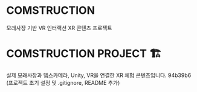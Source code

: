 
# COMSTRUCTION
모래사장 기반 VR 인터랙션 XR 콘텐츠 프로젝트

# COMSTRUCTION PROJECT 🏗️

실제 모래사장과 뎁스카메라, Unity, VR을 연결한 XR 체험 콘텐츠입니다.
94b39b6 (프로젝트 초기 설정 및 .gitignore, README 추가)
